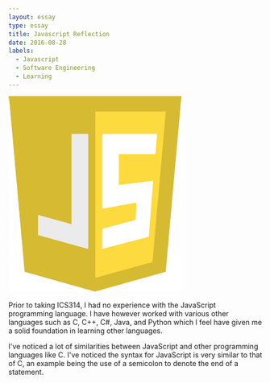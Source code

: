 ```yaml
---
layout: essay
type: essay
title: Javascript Reflection
date: 2016-08-28
labels:
  - Javascript
  - Software Engineering
  - Learning
---
```


<img class="ui medium round floated image" src="../images/javascript.png">

Prior to taking ICS314, I had no experience with the JavaScript programming language. I have however worked with various other languages such as C, C++, C#, Java, and Python which I feel have given me a solid foundation in learning other languages.

I've noticed a lot of similarities between JavaScript and other programming languages like C. I've noticed the syntax for JavaScript is very similar to that of C, an example being the use of a semicolon to denote the end of a statement. 
